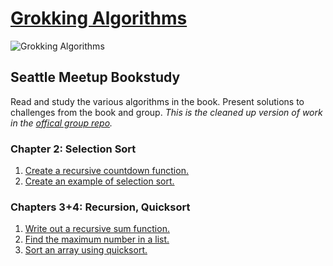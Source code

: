 # [Grokking Algorithms](https://www.manning.com/books/grokking-algorithms)
![Grokking Algorithms](https://images.manning.com/255/340/resize/book/3/0b325da-eb26-4e50-8a2a-46042c647083/Bhargava-Algorithms_hires.png)

## Seattle Meetup Bookstudy
Read and study the various algorithms in the book. Present solutions to challenges from the book and group.
_This is the cleaned up version of work in the [offical group repo](https://github.com/TravisSpangle/GrokkingAlgorithms)._

### Chapter 2: Selection Sort
1. [Create a recursive countdown function.](recursive-countdown.md)
2. [Create an example of selection sort.](selection-sort.md)

### Chapters 3+4: Recursion, Quicksort
1. [Write out a recursive sum function.](recursive-sum.md)
2. [Find the maximum number in a list.](recursive-find-max.md)
3. [Sort an array using quicksort.](quicksort.md)
